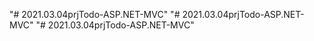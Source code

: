 "# 2021.03.04prjTodo-ASP.NET-MVC" 
"# 2021.03.04prjTodo-ASP.NET-MVC" 
"# 2021.03.04prjTodo-ASP.NET-MVC" 
